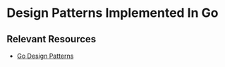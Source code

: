 # Design Patterns Implemented In Go

## Relevant Resources
 - [Go Design Patterns](https://www.oreilly.com/library/view/go-design-patterns/9781786466204/)